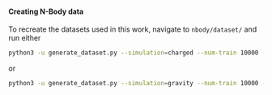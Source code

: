 #### Creating N-Body data
To recreate the datasets used in this work, navigate to ```nbody/dataset/``` and run either
```bash
python3 -u generate_dataset.py --simulation=charged --num-train 10000 --seed 43 --suffix small
```
or
```bash
python3 -u generate_dataset.py --simulation=gravity --num-train 10000 --seed 43 --suffix small